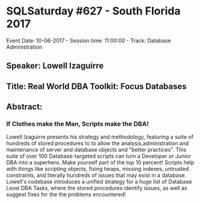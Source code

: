 # SQLSaturday #627 - South Florida 2017
Event Date: 10-06-2017 - Session time: 11:00:00 - Track: Database Administration
## Speaker: Lowell Izaguirre
## Title: Real World DBA Toolkit: Focus Databases
## Abstract:
### If Clothes make the Man, Scripts make the DBA! 
Lowell Izaguirre presents his strategy and methodology, featuring a suite of hundreds of stored procedures to  to allow the analysis,administration and maintenance of server and database objects and "better practices".
This suite of over 100 Database-targeted scripts can turn a Developer or Junior DBA into a superhero. Make yourself part of the top 10 percent!
Scripts help with things like scripting objects, fixing heaps, missing indexes, untrusted constraints, and literally hundreds of issues that may exist in a database.
Lowell's codebase introduces a unified strategy for a huge list of Database Level DBA Tasks, where the stored procedures identify issues,  as well as suggest fixes for the the problems encountered!

